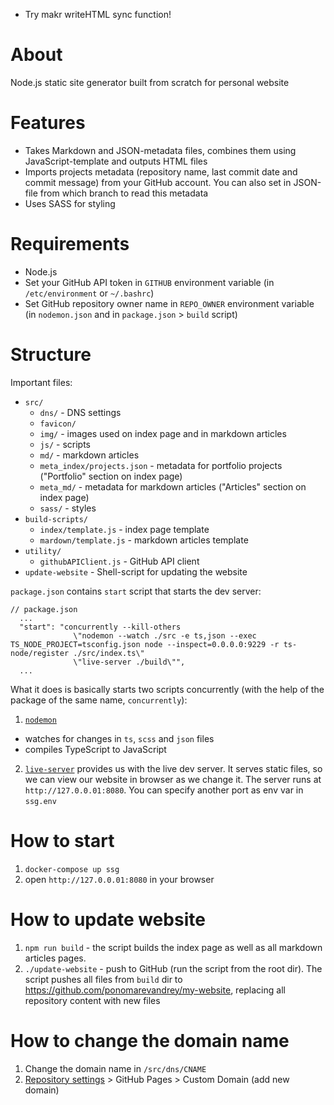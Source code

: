 - Try makr writeHTML sync function!


# About
Node.js static site generator built from scratch for personal website

# Features

* Takes Markdown and JSON-metadata files, combines them using JavaScript-template and outputs HTML files
* Imports projects metadata (repository name, last commit date and commit message) from your GitHub account. You can also set in JSON-file from which branch to read this metadata
* Uses SASS for styling

# Requirements

* Node.js
* Set your GitHub API token in `GITHUB` environment variable (in `/etc/environment` or `~/.bashrc`)
* Set GitHub repository owner name in `REPO_OWNER` environment variable (in `nodemon.json` and in `package.json` > `build` script)

# Structure

Important files:

* `src/`
  * `dns/` - DNS settings
  * `favicon/`
  * `img/` - images used on index page and in markdown articles
  * `js/` - scripts
  * `md/` - markdown articles
  * `meta_index/projects.json` - metadata for portfolio projects ("Portfolio" section on index page)
  * `meta_md/` - metadata for markdown articles ("Articles" section on index page)
  * `sass/` - styles
* `build-scripts/`
  * `index/template.js` - index page template
  * `mardown/template.js` - markdown articles template
* `utility/`
  * `githubAPIClient.js` - GitHub API client
* `update-website` - Shell-script for updating the website


`package.json` contains `start` script that starts the dev server: 
```
// package.json
  ...
  "start": "concurrently --kill-others 
              \"nodemon --watch ./src -e ts,json --exec TS_NODE_PROJECT=tsconfig.json node --inspect=0.0.0.0:9229 -r ts-node/register ./src/index.ts\" 
              \"live-server ./build\"",
  ...
```
What it does is basically starts two scripts concurrently (with the help of the package of the same name, `concurrently`): 
1. [`nodemon`](https://github.com/remy/nodemon) 
  * watches for changes in `ts`, `scss` and `json` files 
  * compiles TypeScript to JavaScript
2. [`live-server`](https://github.com/tapio/live-server#readme) provides us with the live dev server. It serves static files, so we can view our website in browser as we change it. The server runs at `http://127.0.0.01:8080`. You can specify another port as env var in `ssg.env`

# How to start

1. `docker-compose up ssg`
2. open `http://127.0.0.01:8080` in your browser

# How to update website
1. `npm run build` - the script builds the index page as well as all markdown articles pages.
2. `./update-website` - push to GitHub (run the script from the root dir). The script pushes all files from `build` dir to https://github.com/ponomarevandrey/my-website, replacing all repository content with new files

# How to change the domain name
1. Change the domain name in `/src/dns/CNAME` 
2. [Repository settings](https://github.com/ponomarevandrey/my-website/settings) > GitHub Pages > Custom Domain (add new domain)
